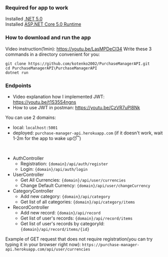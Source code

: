 ### Required for app to work
Installed [.NET 5.0](https://dotnet.microsoft.com/en-us/download/dotnet/thank-you/sdk-5.0.408-windows-x64-installer)  
Installed [ASP.NET Core 5.0 Runtime](https://dotnet.microsoft.com/en-us/download/dotnet/thank-you/runtime-aspnetcore-5.0.17-windows-x64-installer)

### How to download and run the app
Video instruction(1min): https://youtu.be/LasMPDeCI34
Write these 3 commands in a directory convenient for you:
```
git clone https://github.com/kotenko2002/PurchaseManagerAPI.git
cd PurchaseManagerAPI\PurchaseManagerAPI
dotnet run
```

### Endpoints
* Video explanation how I implemented JWT: https://youtu.be/t1S35S4ngns
* How to use JWT in postman: https://youtu.be/CzVR7uPl8Nk

You can use 2 domains:
* local: `localhost:5001`
* deployed: `purchase-manager-api.herokuapp.com` (if it doesn't work, wait 1-2m for the app to wake up😴)
<br/>

* AuthController
    * Registration: `{domain}/api/auth/register`
    * Login: `{domain}/api/auth/login`
* UserController
    * Get All Currencies: `{domain}/api/user/currencies`
    * Change Default Сurrency: `{domain}/api/user/changeCurrency`
* CategoryController
    * Add new category: `{domain}/api/category`
    * Get list of all categories: `{domain}/api/category/items`
* RecordController
    * Add new record: `{domain}/api/record`
    * Get list of user's records: `{domain}/api/record/items`
    * Get list of user's records by categoryId: `{domain}/api/record/items/{id}`

Example of GET request that does not require registration(you can try typing it in your browser right now):
`https://purchase-manager-api.herokuapp.com/api/user/currencies`
